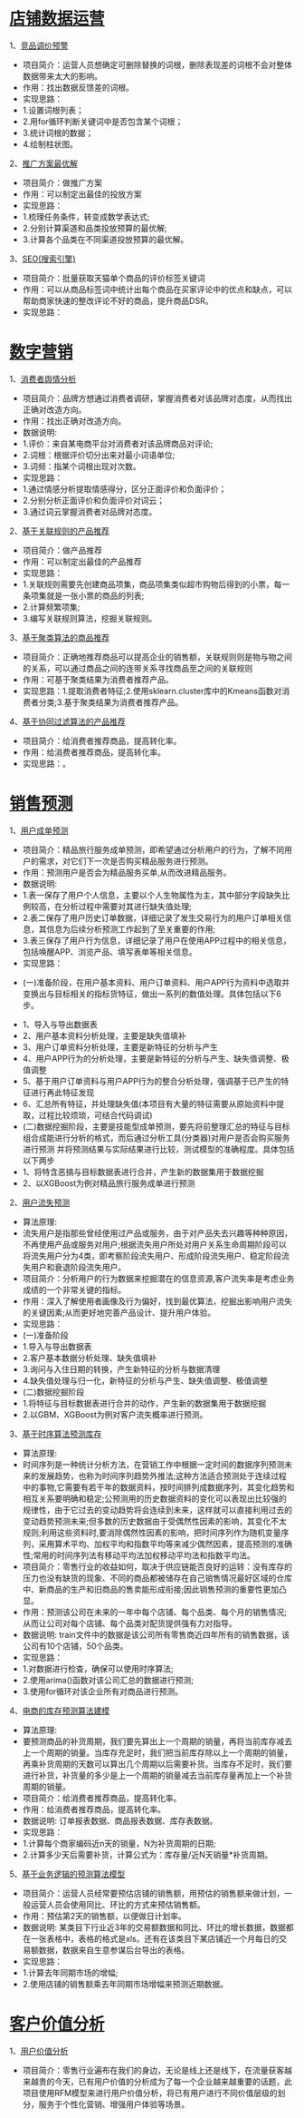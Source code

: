 # [店铺数据运营](https://github.com/Wat-999/sys/tree/main/%E5%BA%97%E9%93%BA%E6%95%B0%E6%8D%AE%E8%BF%90%E8%90%A5)

1、[竞品调价预警](https://github.com/Wat-999/sys/blob/main/%E5%BA%97%E9%93%BA%E6%95%B0%E6%8D%AE%E8%BF%90%E8%90%A5/%E7%AB%9E%E5%93%81%E8%B0%83%E4%BB%B7%E9%A2%84%E8%AD%A6/%E7%AB%9E%E5%93%81%E8%B0%83%E4%BB%B7%E9%A2%84%E8%AD%A6.py)

- 项目简介：运营人员想确定可删除替换的词根，删除表现差的词根不会对整体数据带来太大的影响。
- 作用：找出数据反馈差的词根。
- 实现思路：
- 1.设置词根列表；
- 2.用for循环判断关键词中是否包含某个词根；
- 3.统计词根的数据；
- 4.绘制柱状图。

2、[推广方案最优解](https://github.com/Wat-999/sys/blob/main/%E5%BA%97%E9%93%BA%E6%95%B0%E6%8D%AE%E8%BF%90%E8%90%A5/%E6%8E%A8%E5%B9%BF%E6%96%B9%E6%A1%88%E6%9C%80%E4%BC%98%E8%A7%A3/%E6%9C%80%E4%BC%98%E8%A7%A3.py)

- 项目简介：做推广方案
- 作用：可以制定出最佳的投放方案
- 实现思路：
- 1.梳理任务条件，转变成数学表达式;
- 2.分别计算渠道和品类投放预算的最优解;
- 3.计算各个品类在不同渠道投放预算的最优解。

3、[SEO(搜索引擎)](https://github.com/Wat-999/sys/blob/main/%E5%BA%97%E9%93%BA%E6%95%B0%E6%8D%AE%E8%BF%90%E8%90%A5/SEO(%E6%90%9C%E7%B4%A2%E5%BC%95%E6%93%8E)/SEO(%E6%90%9C%E7%B4%A2%E5%BC%95%E6%93%8E).py)

- 项目简介：批量获取天猫单个商品的评价标签关键词
- 作用：可以从商品标签词中统计出每个商品在买家评论中的优点和缺点，可以帮助商家快速的整改评论不好的商品，提升商品DSR。
- 实现思路：


# [数字营销](https://github.com/Wat-999/sys/tree/main/%E6%95%B0%E5%AD%97%E8%90%A5%E9%94%80)

1、[消费者舆情分析](https://github.com/Wat-999/sys/blob/main/%E6%95%B0%E5%AD%97%E8%90%A5%E9%94%80/%E6%B6%88%E8%B4%B9%E8%80%85%E8%88%86%E6%83%85%E5%88%86%E6%9E%90/%E6%B6%88%E8%B4%B9%E8%80%85%E8%88%86%E6%83%85%E5%88%86%E6%9E%90.py)

- 项目简介：品牌方想通过消费者调研，掌握消费者对该品牌对态度，从而找出正确对改造方向。
- 作用：找出正确对改造方向。
-  数据说明: 
-  1.评价：来自某电商平台对消费者对该品牌商品对评论;
-  2.词根：根据评价切分出来对最小词语单位;
-  3.词频：指某个词根出现对次数。
- 实现思路：
- 1.通过情感分析提取情感得分，区分正面评价和负面评价；
- 2.分别分析正面评价和负面评价对词云；
- 3.通过词云掌握消费者对品牌对态度。

2、[基于关联规则的产品推荐](https://github.com/Wat-999/sys/blob/main/%E6%95%B0%E5%AD%97%E8%90%A5%E9%94%80/%E5%9F%BA%E4%BA%8E%E5%85%B3%E8%81%94%E8%A7%84%E5%88%99%E7%9A%84%E4%BA%A7%E5%93%81%E6%8E%A8%E8%8D%90/%E5%9F%BA%E4%BA%8E%E5%85%B3%E8%81%94%E8%A7%84%E5%88%99%E7%9A%84%E4%BA%A7%E5%93%81%E6%8E%A8%E8%8D%90.py)

- 项目简介：做产品推荐
- 作用：可以制定出最佳的产品推荐
- 实现思路：
- 1.关联规则需要先创建商品项集，商品项集类似超市购物后得到的小票，每一条项集就是一张小票的商品的列表;
- 2.计算频繁项集;
- 3.编写关联规则算法，挖掘关联规则。

3、[基于聚类算法的商品推荐](https://github.com/Wat-999/sys/blob/main/%E6%95%B0%E5%AD%97%E8%90%A5%E9%94%80/%E5%9F%BA%E4%BA%8E%E8%81%9A%E7%B1%BB%E7%AE%97%E6%B3%95%E7%9A%84%E5%95%86%E5%93%81%E6%8E%A8%E8%8D%90/%E5%9F%BA%E4%BA%8E%E8%81%9A%E7%B1%BB%E7%AE%97%E6%B3%95%E7%9A%84%E5%95%86%E5%93%81%E6%8E%A8%E8%8D%90.py)

- 项目简介：正确地推荐商品可以提高企业的销售额，关联规则则是物与物之间的关系，可以通过商品之间的连带关系寻找商品至之间的关联规则
- 作用：可基于聚类结果为消费者推荐产品。
- 实现思路：1.提取消费者特征;2.使用sklearn.cluster库中的Kmeans函数对消费者分类;3.基于聚类结果为消费者推荐产品。

4、[基于协同过滤算法的产品推荐](https://github.com/Wat-999/sys/blob/main/%E6%95%B0%E5%AD%97%E8%90%A5%E9%94%80/%E5%9F%BA%E4%BA%8E%E5%8D%8F%E5%90%8C%E8%BF%87%E6%BB%A4%E7%AE%97%E6%B3%95%E7%9A%84%E4%BA%A7%E5%93%81%E6%8E%A8%E8%8D%90/%E5%9F%BA%E4%BA%8E%E5%8D%8F%E5%90%8C%E8%BF%87%E6%BB%A4%E7%AE%97%E6%B3%95%E7%9A%84%E4%BA%A7%E5%93%81%E6%8E%A8%E8%8D%90.py)

- 项目简介：给消费者推荐商品，提高转化率。
- 作用：给消费者推荐商品，提高转化率。
- 实现思路：。

# [销售预测](https://github.com/Wat-999/sys/tree/main/%E9%94%80%E5%94%AE%E9%A2%84%E6%B5%8B)

1、[用户成单预测](https://github.com/Wat-999/sys/blob/main/%E9%94%80%E5%94%AE%E9%A2%84%E6%B5%8B/%E7%94%A8%E6%88%B7%E6%88%90%E5%8D%95%E9%A2%84%E6%B5%8B/%E7%94%A8%E6%88%B7%E6%88%90%E5%8D%95%E9%A2%84%E6%B5%8B.py)

- 项目简介：精品旅行服务成单预测，即希望通过分析用户的行为，了解不同用户的需求，对它们下一次是否购买精品服务进行预测。
- 作用：预测用户是否会为精品服务买单,从而改进精品服务。
-  数据说明: 
- 1.表一保存了用户个人信息，主要以个人生物属性为主，其中部分字段缺失比例较高，在分析过程中需要对其进行缺失值处理;
-  2.表二保存了用户历史订单数据，详细记录了发生交易行为的用户订单相关信息，其信息为后续分析预测工作起到了至关重要的作用;
-  3.表三保存了用户行为信息，详细记录了用户在使用APP过程中的相关信息，包括唤醒APP、浏览产品、填写表单等相关信息。
- 实现思路：
* (一)准备阶段，在用户基本资料、用户订单资料、用户APP行为资料中选取并变换出与目标相关的指标货特征，做出一系列的数值处理。具体包括以下6步。
- 1、导入与导出数据表
- 2、用户基本资料分析处理，主要是缺失值填补
- 3、用户订单资料分析处理，主要是新特征的分析与产生
- 4、用户APP行为的分析处理，主要是新特征的分析与产生、缺失值调整、极值调整
- 5、基于用户订单资料与用户APP行为的整合分析处理，强调基于已产生的特征进行再此特征发现
- 6、汇总所有特征，并处理缺失值(本项目有大量的特征需要从原始资料中提取，过程比较烦琐，可结合代码调试)
- (二)数据挖掘阶段，主要是技能型成单预测，要先将前整理汇总的特征与目标组合成能进行分析的格式，而后通过分析工具(分类器)对用户是否会购买服务进行预测
并将预测结果与实际结果进行比较，测试模型的准确程度。具体包括以下两步
- 1、将特含恶搞与目标数据表进行合并，产生新的数据集用于数据挖掘
- 2、以XGBoost为例对精品旅行服务成单进行预测

2、[用户流失预测](https://github.com/Wat-999/sys/blob/main/%E9%94%80%E5%94%AE%E9%A2%84%E6%B5%8B/%E7%94%A8%E6%88%B7%E6%B5%81%E5%A4%B1%E9%A2%84%E6%B5%8B/%E7%94%A8%E6%88%B7%E6%B5%81%E5%A4%B1%E9%A2%84%E6%B5%8B.py)

- 算法原理: 
- 流失用户是指那些曾经使用过产品或服务，由于对产品失去兴趣等种种原因，不再使用产品或服务对用户;根据流失用户所处对用户关系生命周期阶段可以将流失用户分为4类，即考察阶段流失用户、形成阶段流失用户、稳定阶段流失用户和衰退阶段流失用户。
- 项目简介：分析用户的行为数据来挖掘潜在的信息资源,客户流失率是考虑业务成绩的一个非常关键的指标。
- 作用：深入了解使用者画像及行为偏好，找到最优算法，挖掘出影响用户流失的关键因素;从而更好地完善产品设计、提升用户体验。
-  实现思路：
- (一)准备阶段
- 1.导入与导出数据表
- 2.客户基本数据分析处理、缺失值填补
- 3.询问与入住日期的转换，产生新特征的分析与数据清理
- 4.缺失值处理与归一化，新特征的分析与产生、缺失值调整、极值调整
-  (二)数据挖掘阶段
- 1.将特征与目标数据表进行合并的动作，产生新的数据集用于数据挖掘
- 2.以GBM、XGBoost为例对客户流失概率进行预测。


3、[基于时序算法预测库存](https://github.com/Wat-999/sys/blob/main/%E9%94%80%E5%94%AE%E9%A2%84%E6%B5%8B/%E5%9F%BA%E4%BA%8E%E6%97%B6%E5%BA%8F%E6%B3%95%E9%A2%84%E6%B5%8B%E5%BA%93%E5%AD%98/%E5%9F%BA%E4%BA%8E%E6%97%B6%E5%BA%8F%E7%AE%97%E6%B3%95%E9%A2%84%E6%B5%8B%E5%BA%93%E5%AD%98.py)

- 算法原理: 
- 时间序列是一种统计分析方法，在营销工作中根据一定时间的数据序列预测未来的发展趋势，也称为时间序列趋势外推法;这种方法适合预测处于连续过程中的事物,它需要有若干年的数据资料，按时间排列成数据序列，其变化趋势和相互关系要明确和稳定;公预测用的历史数据资料的变化可以表现出比较强的规律性，由于它过去的变动趋势将会连续到未来，这样就可以直接利用过去的变动趋势预测未来;但多数的历史数据由于受偶然性因素的影响，其变化不太规则;利用这些资料时,要消除偶然性因素的影响，把时间序列作为随机变量序列，采用算术平均、加权平均和指数平均等来减少偶然因素，提高预测的准确性;常用的时间序列法有移动平均法加权移动平均法和指数平均法。
- 项目简介：零售行业的收益如何，取决于供应链能否良好的运转：没有库存的压力也没有缺货的现象、不同的商品都被储存在自己销售情况最好区域的仓库中、新商品的生产和旧商品的售卖能形成衔接;因此销售预测的重要性更加凸显。
- 作用：预测该公司在未来的一年中每个店铺、每个品类、每个月的销售情况;从而让公司对每个店铺、每个品类对配货提供强有力对指导。
- 数据说明: train文件中的数据是该公司所有零售商近四年所有的销售数据，该公司有10个店铺，50个品类。
- 实现思路：
- 1.对数据进行检查，确保可以使用时序算法;
- 2.使用arima()函数对该公司汇总的数据进行预测;
- 3.使用for循环对该企业所有对商品进行预测。

4、[电商的库存预测算法建模](https://github.com/Wat-999/sys/blob/main/%E9%94%80%E5%94%AE%E9%A2%84%E6%B5%8B/%E7%94%B5%E5%95%86%E7%9A%84%E5%BA%93%E5%AD%98%E9%A2%84%E6%B5%8B%E7%AE%97%E6%B3%95%E5%BB%BA%E6%A8%A1/%E7%94%B5%E5%95%86%E7%9A%84%E5%BA%93%E5%AD%98%E9%A2%84%E6%B5%8B%E7%AE%97%E6%B3%95%E5%BB%BA%E6%A8%A1.py)

- 算法原理: 
- 要预测商品的补货周期，我们要先算出上一个周期的销量，再将当前库存减去上一个周期的销量。当库存充足时，我们把当前库存除以上一个周期的销量，再乘补货周期的天数可以算出几个周期以后需要补货。当库存不足时，我们要进行补货，补货量的多少是上一个周期的销量减去当前库存量再加上一个补货周期的销量。
- 项目简介：给消费者推荐商品，提高转化率。
- 作用：给消费者推荐商品，提高转化率。
- 数据说明: 订单报表数据、商品报表数据、库存表数据。
- 实现思路：
- 1.计算每个商家编码近n天的销量，N为补货周期的日期;
- 2.计算多少天后需要补货，计算公式为：库存量/近N天销量*补货周期。

5、[基于业务逻辑的预测算法模型](https://github.com/Wat-999/sys/blob/main/%E9%94%80%E5%94%AE%E9%A2%84%E6%B5%8B/%E5%9F%BA%E4%BA%8E%E4%B8%9A%E5%8A%A1%E9%80%BB%E8%BE%91%E7%9A%84%E9%A2%84%E6%B5%8B%E7%AE%97%E6%B3%95%E6%A8%A1%E5%9E%8B/%E5%9F%BA%E4%BA%8E%E4%B8%9A%E5%8A%A1%E9%80%BB%E8%BE%91%E7%9A%84%E9%A2%84%E6%B5%8B%E7%AE%97%E6%B3%95%E6%A8%A1%E5%9E%8B.py)

- 项目简介：运营人员经常要预估店铺的销售额，用预估的销售额来做计划，一般运营人员会使用同比、环比的方式来预估销售额。
- 作用：预估第2天的销售额，以便做日计划率。
- 数据说明: 某类目下行业近3年的交易额数据和同比、环比的增长数据，数据都在一张表格中，表格的格式是xls。还有在该类目下某店铺近一个月每日的交易额数据，数据来自生意参谋后台导出的表格。
- 实现思路：
- 1.计算去年同期市场的增幅;
- 2.使用店铺的销售额乘去年同期市场增幅来预测近期数据。

# [客户价值分析](https://github.com/Wat-999/sys/tree/main/%E5%AE%A2%E6%88%B7%E4%BB%B7%E5%80%BC%E5%88%86%E6%9E%90)

1、[用户价值分析](https://github.com/Wat-999/sys/blob/main/%E5%AE%A2%E6%88%B7%E4%BB%B7%E5%80%BC%E5%88%86%E6%9E%90/%E7%94%A8%E6%88%B7%E4%BB%B7%E5%80%BC%E5%88%86%E6%9E%90.ipynb)

- 项目简介：零售行业遍布在我们的身边，无论是线上还是线下，在流量获客越来越贵的今天，已有用户价值的分析成为了每一个企业越来越重要的话题，此项目使用RFM模型来进行用户价值分析，将已有用户进行不同价值层级的划分，服务于个性化营销、增强用户体验等场景。


